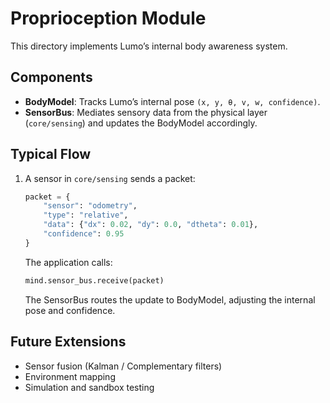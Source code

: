 # Proprioception Module

This directory implements Lumo’s internal body awareness system.

## Components

- **BodyModel**: Tracks Lumo’s internal pose `(x, y, θ, v, w, confidence)`.
- **SensorBus**: Mediates sensory data from the physical layer (`core/sensing`)
  and updates the BodyModel accordingly.

## Typical Flow

1. A sensor in `core/sensing` sends a packet:
   ```python
   packet = {
       "sensor": "odometry",
       "type": "relative",
       "data": {"dx": 0.02, "dy": 0.0, "dtheta": 0.01},
       "confidence": 0.95
   }
   ```
   The application calls:

   ```python
   mind.sensor_bus.receive(packet)
   ```

   The SensorBus routes the update to BodyModel, adjusting the internal pose and confidence.

## Future Extensions

- Sensor fusion (Kalman / Complementary filters)
- Environment mapping
- Simulation and sandbox testing
